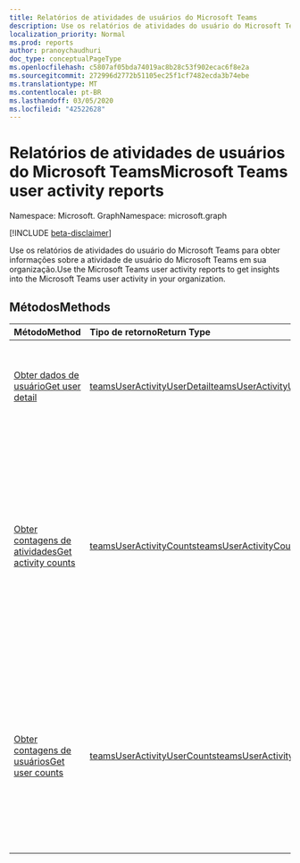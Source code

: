```yaml
---
title: Relatórios de atividades de usuários do Microsoft Teams
description: Use os relatórios de atividades do usuário do Microsoft Teams para obter informações sobre a atividade de usuário do Microsoft Teams em sua organização.
localization_priority: Normal
ms.prod: reports
author: pranoychaudhuri
doc_type: conceptualPageType
ms.openlocfilehash: c5807af05bda74019ac8b28c53f902ecac6f8e2a
ms.sourcegitcommit: 272996d2772b51105ec25f1cf7482ecda3b74ebe
ms.translationtype: MT
ms.contentlocale: pt-BR
ms.lasthandoff: 03/05/2020
ms.locfileid: "42522628"
---
```

# <a name="microsoft-teams-user-activity-reports"></a><span data-ttu-id="7f1f9-103">Relatórios de atividades de usuários do Microsoft Teams</span><span class="sxs-lookup"><span data-stu-id="7f1f9-103">Microsoft Teams user activity reports</span></span>

<span data-ttu-id="7f1f9-104">Namespace: Microsoft. Graph</span><span class="sxs-lookup"><span data-stu-id="7f1f9-104">Namespace: microsoft.graph</span></span>

[!INCLUDE [beta-disclaimer](../../includes/beta-disclaimer.md)]

<span data-ttu-id="7f1f9-105">Use os relatórios de atividades do usuário do Microsoft Teams para obter informações sobre a atividade de usuário do Microsoft Teams em sua organização.</span><span class="sxs-lookup"><span data-stu-id="7f1f9-105">Use the Microsoft Teams user activity reports to get insights into the Microsoft Teams user activity in your organization.</span></span>

## <a name="methods"></a><span data-ttu-id="7f1f9-106">Métodos</span><span class="sxs-lookup"><span data-stu-id="7f1f9-106">Methods</span></span>

| <span data-ttu-id="7f1f9-107">Método</span><span class="sxs-lookup"><span data-stu-id="7f1f9-107">Method</span></span>                                   | <span data-ttu-id="7f1f9-108">Tipo de retorno</span><span class="sxs-lookup"><span data-stu-id="7f1f9-108">Return Type</span></span>                              | <span data-ttu-id="7f1f9-109">Descrição</span><span class="sxs-lookup"><span data-stu-id="7f1f9-109">Description</span></span>                              |
| :--------------------------------------- | :--------------------------------------- | :--------------------------------------- |
| [<span data-ttu-id="7f1f9-110">Obter dados de usuário</span><span class="sxs-lookup"><span data-stu-id="7f1f9-110">Get user detail</span></span>](../api/reportroot-getteamsuseractivityuserdetail.md) | [<span data-ttu-id="7f1f9-111">teamsUserActivityUserDetail</span><span class="sxs-lookup"><span data-stu-id="7f1f9-111">teamsUserActivityUserDetail</span></span>](../resources/teamsuseractivityuserdetail.md) | <span data-ttu-id="7f1f9-112">Obtém detalhes sobre a atividade de usuários do Microsoft Teams por usuário.</span><span class="sxs-lookup"><span data-stu-id="7f1f9-112">Get details about Microsoft Teams user activity by user.</span></span> |
| [<span data-ttu-id="7f1f9-113">Obter contagens de atividades</span><span class="sxs-lookup"><span data-stu-id="7f1f9-113">Get activity counts</span></span>](../api/reportroot-getteamsuseractivitycounts.md) | [<span data-ttu-id="7f1f9-114">teamsUserActivityCounts</span><span class="sxs-lookup"><span data-stu-id="7f1f9-114">teamsUserActivityCounts</span></span>](../resources/teamsuseractivitycounts.md) | <span data-ttu-id="7f1f9-115">Obtém o número de atividades do Microsoft Teams por tipo de atividade.</span><span class="sxs-lookup"><span data-stu-id="7f1f9-115">Get the number of Microsoft Teams activities by activity type.</span></span> <span data-ttu-id="7f1f9-116">Os tipos de atividade são o número de mensagens de chat de equipes, mensagens de chat privadas, chamadas ou reuniões.</span><span class="sxs-lookup"><span data-stu-id="7f1f9-116">The activity types are number of teams chat messages, private chat messages, calls, or meetings.</span></span> |
| [<span data-ttu-id="7f1f9-117">Obter contagens de usuários</span><span class="sxs-lookup"><span data-stu-id="7f1f9-117">Get user counts</span></span>](../api/reportroot-getteamsuseractivityusercounts.md) | [<span data-ttu-id="7f1f9-118">teamsUserActivityUserCounts</span><span class="sxs-lookup"><span data-stu-id="7f1f9-118">teamsUserActivityUserCounts</span></span>](../resources/teamsuseractivityusercounts.md) | <span data-ttu-id="7f1f9-119">Obtém o número de usuários por tipo de atividade.</span><span class="sxs-lookup"><span data-stu-id="7f1f9-119">Get the number of users by activity type.</span></span> <span data-ttu-id="7f1f9-120">Os tipos de atividade são o número de mensagens de chat de equipes, mensagens de chat privadas, chamadas ou reuniões.</span><span class="sxs-lookup"><span data-stu-id="7f1f9-120">The activity types are number of teams chat messages, private chat messages, calls, or meetings.</span></span> |
